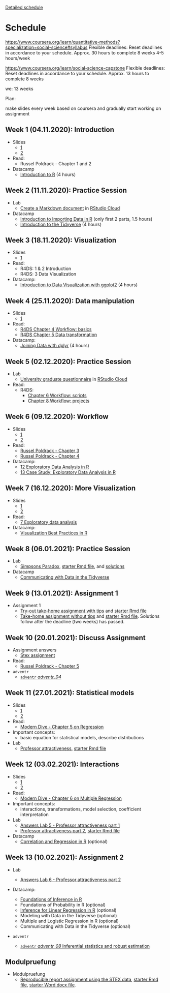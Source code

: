 [Detailed schedule](https://jobschepens.github.io/DIDB/detailedschedule.html) 


# Schedule



https://www.coursera.org/learn/quantitative-methods?specialization=social-science#syllabus
Flexible deadlines: Reset deadlines in accordance to your schedule.
Approx. 30 hours to complete
8 weeks
4-5 hours/week

https://www.coursera.org/learn/social-science-capstone
Flexible deadlines: Reset deadlines in accordance to your schedule.
Approx. 13 hours to complete
8 weeks

we:
13 weeks

Plan: 

make slides every week based on coursera and gradually start working on assignment


## Week  1 (04.11.2020): Introduction 

- Slides
	- [1](https://jobschepens.github.io/EW-M7E4/slides/w1-intro/w1-intro.html)
	- [2](https://jobschepens.github.io/EW-M7E4/slides/w1-intro/w1-meet-the-toolkit.html)
- Read: 
	- Russel Poldrack - Chapter 1 and 2
- Datacamp
	- [Introduction to R](https://learn.datacamp.com/courses/free-introduction-to-r) (4 hours)
	
## Week  2 (11.11.2020): Practice Session

- Lab
	- [Create a Markdown document](https://jobschepens.github.io/EW-M7E4/labs/lab1/lab-01-hello-r.html) in [RStudio Cloud](https://rstudio.cloud/project/1240390)
- Datacamp
	- [Introduction to Importing Data in R](https://learn.datacamp.com/courses/introduction-to-importing-data-in-r) (only first 2 parts, 1.5 hours)
	- [Introduction to the Tidyverse](https://learn.datacamp.com/courses/introduction-to-the-tidyverse) (4 hours)

## Week  3 (18.11.2020): Visualization

- Slides
	- [1](https://jobschepens.github.io/EW-M7E4/slides/w2-data-and-viz/w2-data-and-viz.html) 
- Read:
	- R4DS: 1 & 2 Introduction
	- R4DS: 3 Data Visualization
- Datacamp:
	- [Introduction to Data Visualization with ggplot2](https://learn.datacamp.com/courses/introduction-to-data-visualization-with-ggplot2) (4 hours)

## Week  4 (25.11.2020): Data manipulation
- Slides
	- [1](https://jobschepens.github.io/EW-M7E4/slides/w3-tidy-data-wrangle/w3-tidy-data-wrangle.html)
- Read:
	- [R4DS Chapter 4 Workflow: basics](https://r4ds.had.co.nz/workflow-scripts.html)
	- [R4DS Chapter 5 Data transformation](https://r4ds.had.co.nz/workflow-projects.html)
- Datacamp:
	- [Joining Data with dplyr](https://learn.datacamp.com/courses/joining-data-with-dplyr) (4 hours)


## Week  5 (02.12.2020): Practice Session

- Lab
	- [University graduate questionnaire](https://jobschepens.github.io/EW-M7E4/labs/lab2/lab-02-data-wrangle-visualize.html) in [RStudio Cloud](https://rstudio.cloud/project/1240560)
- Read:
	- R4DS: 
		- [Chapter 6 Workflow: scripts](https://r4ds.had.co.nz/workflow-scripts.html)
		- [Chapter 8 Workflow: projects](https://r4ds.had.co.nz/workflow-projects.html)


## Week  6 (09.12.2020): Workflow

- Slides
	- [1](https://jobschepens.github.io/EW-M7E4/slides/w5-1-vis/w5-effective-data-viz.html)
	- [2](https://jobschepens.github.io/EW-M7E4/slides/w5-2-paradox/w5-confounding-simpsons-paradox.html)
- Read:
	- [Russel Poldrack - Chapter 3](https://statsthinking21.github.io/statsthinking21-core-site/summarizing-data.html) 
	- [Russel Poldrack - Chapter 4](https://statsthinking21.github.io/statsthinking21-core-site/data-visualization.html) 
- Datacamp:
	- [12 Exploratory Data Analysis in R](https://learn.datacamp.com/courses/exploratory-data-analysis-in-r)
	- [13 Case Study: Exploratory Data Analysis in R](https://learn.datacamp.com/courses/case-study-exploratory-data-analysis-in-r)

## Week  7 (16.12.2020): More Visualization

- Slides
	- [1](https://jobschepens.github.io/EW-M7E4/slides/w6-1-coding-style/w6-coding-style.html)
	- [2](https://jobschepens.github.io/EW-M7E4/slides/w6-2-data-class-type-recode/w6-data-class-type-recode.html)
- Read:
	- [7 Exploratory data analysis](https://r4ds.had.co.nz/exploratory-data-analysis.html)
- Datacamp:
	- [Visualization Best Practices in R](https://learn.datacamp.com/courses/visualization-best-practices-in-r)


## Week  8 (06.01.2021): Practice Session

- Lab 
	- [Simpsons Paradox](https://jobschepens.github.io/EW-M7E4/labs/lab3/lab3-simpsons-paradox.html), [starter Rmd file](
	  https://github.com/jobschepens/EW-M7E4/blob/master/labs/lab3/lab3-simpsons-paradox.Rmd), and [solutions](https://jobschepens.github.io/EW-M7E4/labs/lab3/lab3-seminar.html)
- Datacamp
	- [Communicating with Data in the Tidyverse](https://learn.datacamp.com/courses/communicating-with-data-in-the-tidyverse)


## Week  9 (13.01.2021): Assignment 1

- Assignment 1
	- [Try-out take-home assignment with tips](https://jobschepens.github.io/EW-M7E4/labs/lab4/lab4-tufte-questions.html) and [starter Rmd file](
	  https://github.com/jobschepens/EW-M7E4/blob/master/labs/lab4/lab4-tufte-questions.Rmd)
	- [Take-home assignment without tips](https://jobschepens.github.io/EW-M7E4/exams/exam-01/exam-01-key.html) and [starter Rmd file](https://github.com/jobschepens/EW-M7E4/blob/master/exams/exam-01/exam-01-key.Rmd). Solutions follow after the deadline (two weeks) has passed.

## Week 10 (20.01.2021): Discuss Assignment 

- Assignment answers
	- [Stex assignment](https://jobschepens.github.io/EW-M7E4/exams/exam-01/exam-01-key-tufte.html) 
- Read:
	- [Russel Poldrack - Chapter 5](https://statsthinking21.github.io/statsthinking21-core-site/fitting-models.html)
- `adventr`
	- [`adventr` *adventr_04*](http://milton-the-cat.rocks/home/adventr.html)


## Week 11 (27.01.2021): Statistical models

- Slides
	- [1](https://jobschepens.github.io/EW-M7E4/slides/x1-language-of-models/x1-language-of-models.html)
	- [2](https://jobschepens.github.io/EW-M7E4/slides/x2-formalizing-linear-models/x2-formalizing-linear-models.html)
- Read:
	- [Modern Dive - Chapter 5 on Regression](https://moderndive.com/5-regression.html)
- Important concepts:
	- basic equation for statistical models, describe distributions
- Lab
	- [Professor attractiveness](https://jobschepens.github.io/EW-M7E4/labs/lab5-profs/lab5-modelling-course-evals.html), [starter Rmd file](
	  https://github.com/jobschepens/EW-M7E4/blob/master/labs/lab5-profs/lab5-modelling-course-evals.Rmd)


## Week 12 (03.02.2021): Interactions

- Slides
	- [1](https://jobschepens.github.io/EW-M7E4/slides/x3-model-nonlinear/x3-model-nonlinear.html)
	- [2](https://jobschepens.github.io/EW-M7E4/slides/x4-mlr-model-select/x4-mlr-model-select.html)
- Read:
	- [Modern Dive - Chapter 6 on Multiple Regression](https://moderndive.com/6-multiple-regression.html)
- Important concepts:
	- interactions, transformations, model selection, coefficient interpretation
- Lab
	- [Answers Lab 5 - Professor attractiveness part 1](https://jobschepens.github.io/EW-M7E4/labs/lab5-profs/lab5-modelling-course-evals-answers.html)
	- [Professor attractiveness part 2](https://jobschepens.github.io/EW-M7E4/labs/lab6-profs2/lab6-mlr-course-evals.html), [starter Rmd file](
	  https://github.com/jobschepens/EW-M7E4/blob/master/labs/lab6-profs2/lab6-mlr-course-evals.Rmd)
- Datacamp
	- [Correlation and Regression in R](https://learn.datacamp.com/courses/correlation-and-regression-in-r)	(optional)

## Week 13 (10.02.2021): Assignment 2

- Lab
	- [Answers Lab 6 - Professor attractiveness part 2](https://jobschepens.github.io/EW-M7E4/labs/lab6-profs2/lab6-mlr-course-evals-answers.html)
- Datacamp:
	- [Foundations of Inference in R](https://learn.datacamp.com/courses/foundations-of-inference-in-r)
	- Foundations of Probability in R (optional)
	- [Inference for Linear Regression in R](https://learn.datacamp.com/courses/inference-for-linear-regression-in-r) (optional)
	- Modeling with Data in the Tidyverse (optional)
	- Multiple and Logistic Regression in R (optional)
	- Communicating with Data in the Tidyverse (optional)

- `adventr`
	- [`adventr` *adventr_08* Inferential statistics and robust estimation](http://milton-the-cat.rocks/home/adventr.html)


## Modulpruefung
- Modulpruefung
	- [Reproducible report assignment using the STEX data](https://jobschepens.github.io/EW-M7E4/exams/pruefung/exam.html), [starter Rmd file](
	  https://github.com/jobschepens/EW-M7E4/blob/master/exams/pruefung/exam.Rmd), [starter Word docx file](
	  https://github.com/jobschepens/EW-M7E4/blob/master/exams/pruefung/exam.docx). 